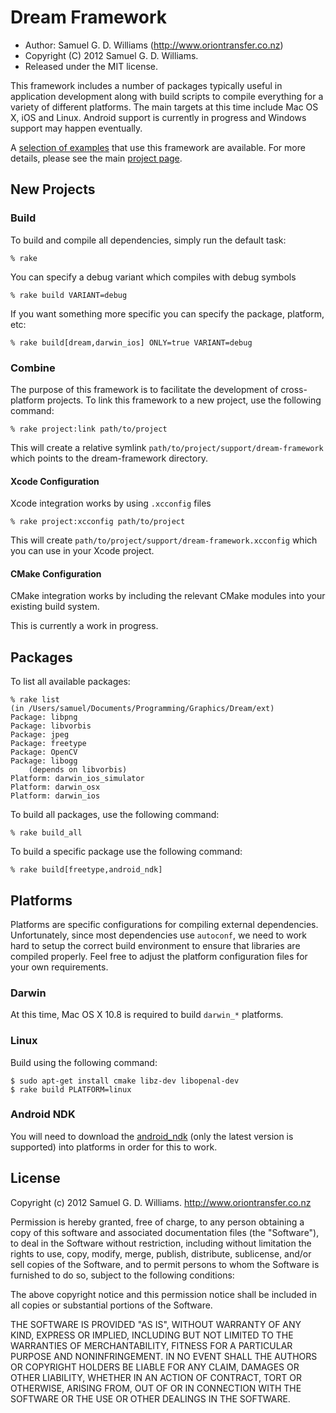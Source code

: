 # Dream Framework #

* Author: Samuel G. D. Williams (<http://www.oriontransfer.co.nz>)
* Copyright (C) 2012 Samuel G. D. Williams.
* Released under the MIT license.

This framework includes a number of packages typically useful in application development along with build scripts to compile everything for a variety of different platforms. The main targets at this time include Mac OS X, iOS and Linux. Android support is currently in progress and Windows support may happen eventually.

A [selection of examples][1] that use this framework are available. For more details, please see the main [project page][2].

[1]: https://github.com/ioquatix/dream-examples
[2]: http://www.oriontransfer.co.nz/research/dream

## New Projects ##

### Build ###

To build and compile all dependencies, simply run the default task:

	% rake

You can specify a debug variant which compiles with debug symbols

	% rake build VARIANT=debug

If you want something more specific you can specify the package, platform, etc:

	% rake build[dream,darwin_ios] ONLY=true VARIANT=debug

### Combine ###

The purpose of this framework is to facilitate the development of cross-platform projects. To link this framework to a new project, use the following command:

	% rake project:link path/to/project

This will create a relative symlink `path/to/project/support/dream-framework` which points to the dream-framework directory.

#### Xcode Configuration #####

Xcode integration works by using `.xcconfig` files

	% rake project:xcconfig path/to/project

This will create `path/to/project/support/dream-framework.xcconfig` which you can use in your Xcode project.

#### CMake Configuration ####

CMake integration works by including the relevant CMake modules into your existing build system.

This is currently a work in progress.

## Packages ##

To list all available packages:

	% rake list
	(in /Users/samuel/Documents/Programming/Graphics/Dream/ext)
	Package: libpng
	Package: libvorbis
	Package: jpeg
	Package: freetype
	Package: OpenCV
	Package: libogg
		(depends on libvorbis)
	Platform: darwin_ios_simulator
	Platform: darwin_osx
	Platform: darwin_ios

To build all packages, use the following command:

	% rake build_all

To build a specific package use the following command:

	% rake build[freetype,android_ndk]

## Platforms ##

Platforms are specific configurations for compiling external dependencies. Unfortunately, since most dependencies use `autoconf`, we need to work hard to setup the correct build environment to ensure that libraries are compiled properly. Feel free to adjust the platform configuration files for your own requirements.

### Darwin ###

At this time, Mac OS X 10.8 is required to build `darwin_*` platforms. 

### Linux ###

Build using the following command:

	$ sudo apt-get install cmake libz-dev libopenal-dev
	$ rake build PLATFORM=linux

### Android NDK ###

You will need to download the [android_ndk][3] (only the latest version is supported) into platforms in order for this to work.

[3]: http://www.crystax.net/android/ndk

## License ##

Copyright (c) 2012 Samuel G. D. Williams. <http://www.oriontransfer.co.nz>

Permission is hereby granted, free of charge, to any person obtaining a copy
of this software and associated documentation files (the "Software"), to deal
in the Software without restriction, including without limitation the rights
to use, copy, modify, merge, publish, distribute, sublicense, and/or sell
copies of the Software, and to permit persons to whom the Software is
furnished to do so, subject to the following conditions:

The above copyright notice and this permission notice shall be included in
all copies or substantial portions of the Software.

THE SOFTWARE IS PROVIDED "AS IS", WITHOUT WARRANTY OF ANY KIND, EXPRESS OR
IMPLIED, INCLUDING BUT NOT LIMITED TO THE WARRANTIES OF MERCHANTABILITY,
FITNESS FOR A PARTICULAR PURPOSE AND NONINFRINGEMENT. IN NO EVENT SHALL THE
AUTHORS OR COPYRIGHT HOLDERS BE LIABLE FOR ANY CLAIM, DAMAGES OR OTHER
LIABILITY, WHETHER IN AN ACTION OF CONTRACT, TORT OR OTHERWISE, ARISING FROM,
OUT OF OR IN CONNECTION WITH THE SOFTWARE OR THE USE OR OTHER DEALINGS IN
THE SOFTWARE.
